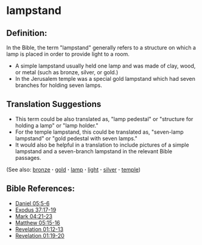 # lampstand #

## Definition: ##

In the Bible, the term "lampstand" generally refers to a structure on which a lamp is placed in order to provide light to a room.

* A simple lampstand usually held one lamp and was made of clay, wood, or metal (such as bronze, silver, or gold.)
* In the Jerusalem temple was a special gold lampstand which had seven branches for holding seven lamps.

## Translation Suggestions ##

* This term could be also translated as, "lamp pedestal" or "structure for holding a lamp" or "lamp holder."
* For the temple lampstand, this could be translated as, "seven-lamp lampstand" or "gold pedestal with seven lamps."
* It would also be helpful in a translation to include pictures of a simple lampstand and a seven-branch lampstand in the relevant Bible passages.

(See also: [bronze](../other/bronze.md) **·** [gold](../other/gold.md) **·** [lamp](../other/lamp.md) **·** [light](../kt/light.md) **·** [silver](../other/silver.md) **·** [temple](../kt/temple.md))

## Bible References: ##

* [Daniel 05:5-6](https://door43.org/en/bible/notes/dan/05/05)
* [Exodus 37:17-19](https://door43.org/en/bible/notes/exo/37/17)
* [Mark 04:21-23](https://door43.org/en/bible/notes/mrk/04/21)
* [Matthew 05:15-16](https://door43.org/en/bible/notes/mat/05/15)
* [Revelation 01:12-13](https://door43.org/en/bible/notes/rev/01/12)
* [Revelation 01:19-20](https://door43.org/en/bible/notes/rev/01/19)

